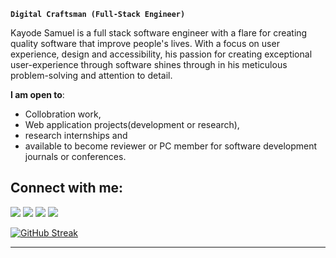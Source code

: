 
**`Digital Craftsman (Full-Stack Engineer)`**

<!-- Hi! I am a full-stack software engineer with a passion for building great and bleeding-edge software
 -->

Kayode Samuel is a full stack software engineer with a flare for creating quality software that improve people's lives. With a focus on user experience, design and accessibility, his passion for creating exceptional user-experience through software shines through in his meticulous problem-solving and attention to detail.
 
 **I am open to**:

- Collobration work,
- Web application projects(development or research),
- research internships and
- available to become reviewer or PC member for software development journals or conferences.

<!-- ## Skills:

#### Languages:

![Javascript](https://img.shields.io/badge/JavaScript-F7DF1E?style=for-the-badge&logo=javascript&logoColor=black)&nbsp;
![Python](https://img.shields.io/badge/Python-3776AB?style=for-the-badge&logo=python&logoColor=white)&nbsp;
![React](https://img.shields.io/badge/React-20232A?style=for-the-badge&logo=react&logoColor=61DAFB)&nbsp;
![Node JS](https://img.shields.io/badge/Node.js-43853D?style=for-the-badge&logo=node.js&logoColor=white)&nbsp;
![Tailwind CSS](https://img.shields.io/badge/Tailwind_CSS-38B2AC?style=for-the-badge&logo=tailwind-css&logoColor=white)&nbsp;-->


## Connect with me:

<p align = "center">

[<img src ="https://img.shields.io/badge/website-%23.svg?&style=for-the-badge&logo=www&logoColor=white%22&color=black" target='_blank'>](https://samkaypro.github.io)
[<img src="https://img.shields.io/badge/twitter-%231DA1F2.svg?&style=for-the-badge&logo=twitter&logoColor=white&color=black" />](https://twitter.com/samkaypro
) 
[<img src="https://img.shields.io/badge/linkedin-%2312100E.svg?&style=for-the-badge&logo=linkedin&logoColor=white&color=black" />](https://www.linkedin.com/in/samkaypro/)
[<img src="https://img.shields.io/badge/instagram-%2312100E.svg?&style=for-the-badge&logo=instagram&logoColor=white&color=black" />](https://instagram.com/samkaypro)
</p>



<!--
----[<img src="https://github-profile-trophy.vercel.app/?username=samkaypro&row=2&column=3" />](https://github.com/ryo-ma/github-profile-trophy)
[<img src="https://github-readme-stats.vercel.app/api?username=samkaypro&theme=algolia&count_private=true&include_all_commits=true&show_icons=true" />]--><!--(https://github.com/anuraghazra/github-readme-stats)-->

[![GitHub Streak](https://streak-stats.demolab.com?user=samkaypro&theme=dark&hide_border=true&border_radius=10.1)](https://git.io/streak-stats)




<!--
 [![Samuel's Top Langs](https://github-readme-stats.vercel.app/api/top-langs/?username=samkaypro&theme=algolia&hide=Jupyter&layout=compact&show_icons=true)](https://github.com/anuraghazra/github-readme-stats) 
-->






----


<!--
 is a ✨ _special_ ✨ repository because its `README.md` (this file) appears on your GitHub profile.

Here are some ideas to get you started:

- 🔭 I’m currently working on ...
- 🌱 I’m currently learning ...
- 👯 I’m looking to collaborate on ...
- 🤔 I’m looking for help with ...
- 💬 Ask me about ...
- 📫 How to reach me: ...
- 😄 Pronouns: ...
- ⚡ Fun fact: ...
-->

